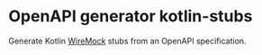 # OpenAPI generator kotlin-stubs
Generate Kotlin [WireMock](https://wiremock.org/) stubs from an OpenAPI specification.
